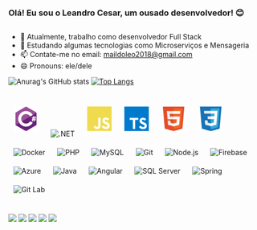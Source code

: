 ### Olá! Eu sou o Leandro Cesar, um ousado desenvolvedor! 😊

  ##

- 🔭 Atualmente, trabalho como desenvolvedor Full Stack
- 🌱 Estudando algumas tecnologias como Microserviços e Mensageria 
- 📫 Contate-me no email: maildoleo2018@gmail.com
- 😄 Pronouns: ele/dele


![Anurag's GitHub stats](https://github-readme-stats.vercel.app/api?username=leandro-SI&count_private=true)
[![Top Langs](https://github-readme-stats.vercel.app/api/top-langs/?username=leandro-SI&layout=compact)](https://github.com/leandro-SI/github-readme-stats)
<div style="display: inline_block"><br>
  <img style="margin: 10px" src="https://raw.githubusercontent.com/devicons/devicon/master/icons/csharp/csharp-original.svg" alt="C#" height="50" />
  <img style="margin: 10px" src="https://profilinator.rishav.dev/skills-assets/dot-net-original-wordmark.svg" alt=".NET" height="50" />
  <img style="margin: 10px" src="https://raw.githubusercontent.com/devicons/devicon/master/icons/javascript/javascript-plain.svg" alt="Javascript" height="50" />
  <img style="margin: 10px" src="https://raw.githubusercontent.com/devicons/devicon/master/icons/typescript/typescript-plain.svg" alt="Typescript" height="50" />
  <img style="margin: 10px" src="https://raw.githubusercontent.com/devicons/devicon/master/icons/html5/html5-original.svg" alt="HTML5" height="50" />
  <img style="margin: 10px" src="https://raw.githubusercontent.com/devicons/devicon/master/icons/css3/css3-original.svg" alt="CSS3" height="50" />
  <img style="margin: 10px" src="https://profilinator.rishav.dev/skills-assets/docker-original-wordmark.svg" alt="Docker" height="50" />
  <img style="margin: 10px" src="https://profilinator.rishav.dev/skills-assets/php-original.svg" alt="PHP" height="50" />
  <img style="margin: 10px" src="https://profilinator.rishav.dev/skills-assets/mysql-original-wordmark.svg" alt="MySQL" height="50" />
  <img style="margin: 10px" src="https://profilinator.rishav.dev/skills-assets/git-scm-icon.svg" alt="Git" height="50" />
  <img style="margin: 10px" src="https://profilinator.rishav.dev/skills-assets/nodejs-original-wordmark.svg" alt="Node.js" height="50" />
  <img style="margin: 10px" src="https://profilinator.rishav.dev/skills-assets/firebase.png" alt="Firebase" height="50" />
  <img style="margin: 10px" src="https://cdn.jsdelivr.net/gh/devicons/devicon/icons/azure/azure-original-wordmark.svg" alt="Azure" height="50" />
  <img style="margin: 10px" src="https://cdn.jsdelivr.net/gh/devicons/devicon/icons/java/java-original-wordmark.svg" alt="Java" height="50" />
  <img style="margin: 10px" src="https://cdn.jsdelivr.net/gh/devicons/devicon/icons/angularjs/angularjs-original.svg" alt="Angular" height="50" />
  <img style="margin: 10px" src="https://cdn.jsdelivr.net/gh/devicons/devicon/icons/microsoftsqlserver/microsoftsqlserver-plain-wordmark.svg" alt="SQL Server" height="50" />
  <img style="margin: 10px" src="https://cdn.jsdelivr.net/gh/devicons/devicon/icons/spring/spring-original-wordmark.svg" alt="Spring" height="50" />
  <img style="margin: 10px" src="https://cdn.jsdelivr.net/gh/devicons/devicon/icons/gitlab/gitlab-original-wordmark.svg" alt="Git Lab" height="50" />
</div>

  ##
 
<div> 
  <a href="https://instagram.com/leandro_sucesso2016" target="_blank"><img src="https://img.shields.io/badge/-Instagram-%23E4405F?style=for-the-badge&logo=instagram&logoColor=white" target="_blank"></a>
 	<a href="https://www.twitch.tv/leoziin_sp" target="_blank"><img src="https://img.shields.io/badge/Twitch-9146FF?style=for-the-badge&logo=twitch&logoColor=white" target="_blank"></a>
 <a href="https://discord.gg/2991" target="_blank"><img src="https://img.shields.io/badge/Discord-7289DA?style=for-the-badge&logo=discord&logoColor=white" target="_blank"></a> 
  <a href = "mailto:maildoleo2018@gmail.com"><img src="https://img.shields.io/badge/-Gmail-%23333?style=for-the-badge&logo=gmail&logoColor=white" target="_blank"></a>
  <a href="https://www.linkedin.com/in/leandro-cesar-de-almeida-68844b14b" target="_blank"><img src="https://img.shields.io/badge/-LinkedIn-%230077B5?style=for-the-badge&logo=linkedin&logoColor=white" target="_blank"></a> 
  
</div>
